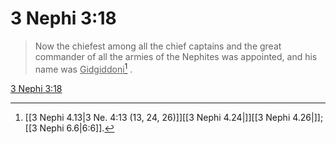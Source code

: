 # 3 Nephi 3:18

> Now the chiefest among all the chief captains and the great commander of all the armies of the Nephites was appointed, and his name was <u>Gidgiddoni</u>[^a] .

[3 Nephi 3:18](https://www.churchofjesuschrist.org/study/scriptures/bofm/3-ne/3?lang=eng&id=p18#p18)


[^a]: [[3 Nephi 4.13|3 Ne. 4:13 (13, 24, 26)]][[3 Nephi 4.24|]][[3 Nephi 4.26|]]; [[3 Nephi 6.6|6:6]].  
